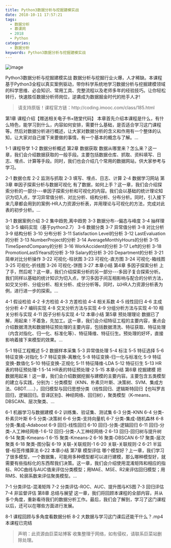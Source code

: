 ```yaml
---
title: Python3数据分析与挖掘建模实战
date: 2018-10-11 17:57:21
tags:
  - 数据分析
  - 慕课网
  - 2018
  - Python
categories:
  - 数据分析
keywords: Python3数据分析与挖掘建模实战
---
```

![image](//szimg.mukewang.com/5a8150100001424f05400300-360-202.jpg)

Python3数据分析与挖掘建模实战
数据分析与挖掘行业火爆，人才稀缺。本课程基于Python3全程以真实案例驱动，带你科学系统地学习数据分析与挖掘建模领域的科学思维、必会知识、常用工具、完整流程以及老师多年的经验技巧。让你轻松转行，快速胜任数据分析师岗位，逆袭成为数据掘金时代的抢手人才!

<!-- more -->
<blockquote class="blockquote-center">
请支持原版！课程官方链：http://coding.imooc.com/class/185.html</blockquote>
</blockquote>
第1章 课程介绍【赠送相关电子书+随堂代码】
本章首先介绍本课程是什么，有什么特色，能学习到什么，内容如何安排，需要什么基础，是否适合学习这门课程等。然后对数据分析进行概述，让大家对数据分析的含义和作用有一个整体的认知，让大家对自己接下来要做的事情，有一个基本的概念与了解。...

1-1 课程导学
1-2 数据分析概述
第2章 数据获取
数据从哪里来？怎么来？这一章，我们会介绍数据获取的一般手段。主要包括数据仓库、抓取、资料填写、日志、埋点、计算等手段。同时，我们也会介绍几个常用的数据网站，供大家参考与学习。

2-1 数据仓库
2-2 监测与抓取
2-3 填写、埋点、日志、计算
2-4 数据学习网站
第3章 单因子探索分析与数据可视化
有了数据，如何上手？这一章，我们会介绍探索分析的一部分---单因子探索分析和可视化的内容。我们会以基础的统计理论知识为切入点，学习异常值分析、对比分析、结构分析、分布分析。同时，引入接下来几章都会用到的案例-HR人力资源分析表，并用理论与可视化的方法，完成对此表的初步分析。...

3-1 数据案例介绍
3-2 集中趋势,离中趋势
3-3 数据分布--偏态与峰度
3-4 抽样理论
3-5 编码实现（基于python2.7）
3-6 数据分类
3-7 异常值分析
3-8 对比分析
3-9 结构分析
3-10 分布分析
3-11 Satisfaction Level的分析
3-12 LastEvaluation的分析
3-13 NumberProject的分析
3-14 AverageMonthlyHours的分析
3-15 TimeSpendCompany的分析
3-16 WorkAccident的分析
3-17 Left的分析
3-18 PromotionLast5Years的分析
3-19 Salary的分析
3-20 Department的分析
3-21 简单对比分析操作
3-22 可视化-柱状图
3-23 可视化-直方图
3-24 可视化-箱线图
3-25 可视化-折线图
3-26 可视化-饼图
3-27 本章小结
第4章 多因子探索分析
上了手，然后呢？这一章，我们介绍探索分析的另一部分---多因子复合探索分析。我们同样以基础的统计知识为切入点，学习多因子间互相影响与配合的分析方法，如交叉分析、分组分析、相关分析、成分分析等。同时，以HR人力资源分析表为例，进行进一步的探索。...

4-1 假设检验
4-2 卡方检验
4-3 方差检验
4-4 相关系数
4-5 线性回归
4-6 主成分分析
4-7 编码实现
4-8 交叉分析方法与实现
4-9 分组分析方法与实现
4-10 相关分析与实现
4-11 因子分析与实现
4-12 本章小结
第5章 预处理理论
数据已了解，用起来！不着急，先加工。这一章，我们会介绍特征工程的主要内容，重点会介绍数据清洗和数据特征预处理的主要内容，包括数据清洗、特征获取、特征处理（内含对指化、归一化、标准化等）、特征降维、特征衍生。预处理的好坏，直接影响着接下来模型的效果。...

5-1 特征工程概述
5-2 数据样本采集
5-3 异常值处理
5-4 标注
5-5 特征选择
5-6 特征变换-对指化
5-7 特征变换-离散化
5-8 特征变换-归一化与标准化
5-9 特征变换-数值化
5-10 特征变换-正规化
5-11 特征降维-LDA
5-12 特征衍生
5-13 HR表的特征预处理-1
5-14 HR表的特征预处理-2
5-15 本章小结
第6章 挖掘建模
把数据用起来！这一章，我们会介绍数据挖掘与建模的主要内容。主要包含五类模型的建立与实践，分别为：分类模型（KNN、朴素贝叶斯、决策树、SVM、集成方法、GBDT……），回归模型与回归思想分类（线性回归、逻辑斯特回归【也叫罗吉回归，逻辑回归。音译区别】、神经网络、回归树），聚类模型（K-means、DBSCAN、层次聚类、...

6-1 机器学习与数据建模
6-2 训练集、验证集、测试集
6-3 分类-KNN
6-4 分类-朴素贝叶斯
6-5 分类-决策树
6-6 分类-支持向量机
6-7 分类-集成-随机森林
6-8 分类-集成-Adaboost
6-9 回归-线性回归
6-10 回归-分类-逻辑回归
6-11 回归-分类-人工神经网络-1
6-12 回归-分类-人工神经网络-2
6-13 回归-回归树与提升树
6-14 聚类-Kmeans-1
6-15 聚类-Kmeans-2
6-16 聚类-DBSCAN
6-17 聚类-层次聚类
6-18 聚类-图分裂
6-19 关联-关联规则-1
6-20 关联-关联规则-2
6-21 半监督-标签传播算法
6-22 本章小结
第7章 模型评估
哪个模型好？上一章，我们学习了很多模型，一个数据集，可能用多种模型都可以进行建模，那么哪种模型好，就需要有些指标化的东西帮我们决策。这一章，我们会介绍使用混淆矩阵和相应的指标、ROC曲线与AUC值来评估分类模型；用MAE、MSE、R2来评估回归模型；用RMS、轮廓系数来评估聚类模型。...

7-1 分类评估-混淆矩阵
7-2 分类评估-ROC、AUC、提升图与KS图
7-3 回归评估
7-4 非监督评估
第8章 总结与展望
这一章，我们将回顾本课程的全部内容，并从多个角度，重新看待我们的数据分析工作。最后，我们会了解到，学习了这门课程以后，还可以在哪些方面进行发展。

8-1 课程回顾与多角度看数据分析
8-2 大数据与学习这门课后还能干什么？.mp4
本课程已完结

<blockquote class="blockquote-center">声明：此资源由巨菜站博客 收集整理于网络，如有侵权，请联系巨菜站删除处理。</blockquote>

<div id="jspay" sid="p91kkTZ2248" style="display:none">p91kkTZ2248</div>
<script type="text/javascript" src="https://www.fageka.com/j.js"></script>
<script type="text/javascript" src="https://www.fageka.com/f.js" charset="utf-8"></script>
            

